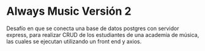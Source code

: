 # Always Music Versión 2
Desafío en que se conecta una base de datos postgres con servidor express, para realizar CRUD de los estudiantes de una academia de música, las cuales se ejecutan utilizando un front end y axios.

